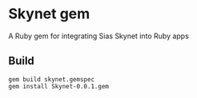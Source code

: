 # Skynet gem

A Ruby gem for integrating Sias Skynet into Ruby apps

## Build

`gem build skynet.gemspec`\
`gem install Skynet-0.0.1.gem`
